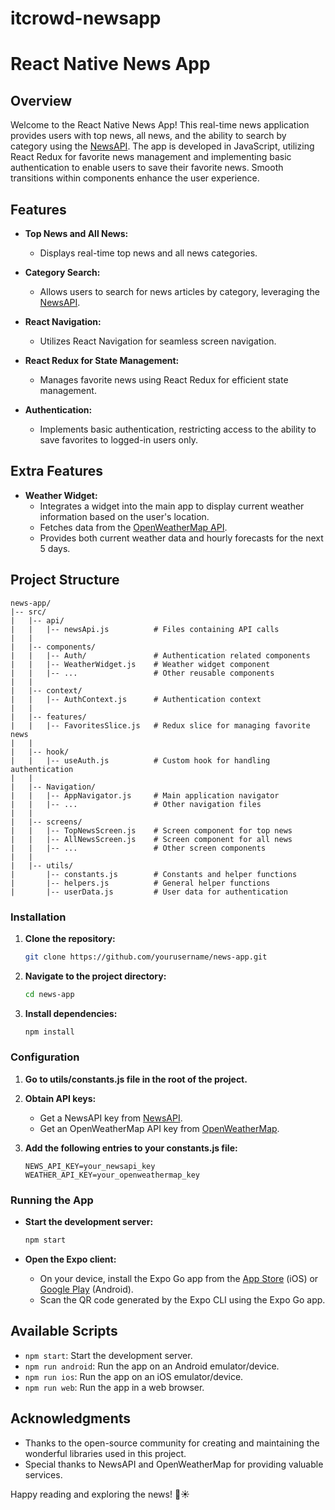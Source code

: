 # itcrowd-newsapp


# React Native News App

## Overview

Welcome to the React Native News App! This real-time news application provides users with top news, all news, and the ability to search by category using the [NewsAPI](https://newsapi.org/). The app is developed in JavaScript, utilizing React Redux for favorite news management and implementing basic authentication to enable users to save their favorite news. Smooth transitions within components enhance the user experience.

## Features

- **Top News and All News:**
  - Displays real-time top news and all news categories.

- **Category Search:**
  - Allows users to search for news articles by category, leveraging the [NewsAPI](https://newsapi.org/).

- **React Navigation:**
  - Utilizes React Navigation for seamless screen navigation.

- **React Redux for State Management:**
  - Manages favorite news using React Redux for efficient state management.

- **Authentication:**
  - Implements basic authentication, restricting access to the ability to save favorites to logged-in users only.

## Extra Features

- **Weather Widget:**
  - Integrates a widget into the main app to display current weather information based on the user's location.
  - Fetches data from the [OpenWeatherMap API](https://openweathermap.org/api).
  - Provides both current weather data and hourly forecasts for the next 5 days.

## Project Structure

```plaintext
news-app/
|-- src/
|   |-- api/
|   |   |-- newsApi.js          # Files containing API calls
|   |
|   |-- components/
|   |   |-- Auth/               # Authentication related components
|   |   |-- WeatherWidget.js    # Weather widget component
|   |   |-- ...                 # Other reusable components
|   |
|   |-- context/
|   |   |-- AuthContext.js      # Authentication context
|   |
|   |-- features/
|   |   |-- FavoritesSlice.js   # Redux slice for managing favorite news
|   |
|   |-- hook/
|   |   |-- useAuth.js          # Custom hook for handling authentication
|   |
|   |-- Navigation/
|   |   |-- AppNavigator.js     # Main application navigator
|   |   |-- ...                 # Other navigation files
|   |
|   |-- screens/
|   |   |-- TopNewsScreen.js    # Screen component for top news
|   |   |-- AllNewsScreen.js    # Screen component for all news
|   |   |-- ...                 # Other screen components
|   |
|   |-- utils/
|       |-- constants.js        # Constants and helper functions
|       |-- helpers.js          # General helper functions
|       |-- userData.js         # User data for authentication
```

### Installation

1. **Clone the repository:**

    ```bash
    git clone https://github.com/yourusername/news-app.git
    ```

2. **Navigate to the project directory:**

    ```bash
    cd news-app
    ```

3. **Install dependencies:**

    ```bash
    npm install
    ```

### Configuration

1. **Go to utils/constants.js file in the root of the project.**

2. **Obtain API keys:**
   - Get a NewsAPI key from [NewsAPI](https://newsapi.org/).
   - Get an OpenWeatherMap API key from [OpenWeatherMap](https://openweathermap.org/).

3. **Add the following entries to your constants.js file:**

    ```env
    NEWS_API_KEY=your_newsapi_key
    WEATHER_API_KEY=your_openweathermap_key
    ```

### Running the App

- **Start the development server:**

    ```bash
    npm start
    ```

- **Open the Expo client:**
  - On your device, install the Expo Go app from the [App Store](https://apps.apple.com/app/apple-store/id982107779) (iOS) or [Google Play](https://play.google.com/store/apps/details?id=host.exp.exponent) (Android).
  - Scan the QR code generated by the Expo CLI using the Expo Go app.

## Available Scripts

- `npm start`: Start the development server.
- `npm run android`: Run the app on an Android emulator/device.
- `npm run ios`: Run the app on an iOS emulator/device.
- `npm run web`: Run the app in a web browser.


## Acknowledgments

- Thanks to the open-source community for creating and maintaining the wonderful libraries used in this project.
- Special thanks to NewsAPI and OpenWeatherMap for providing valuable services.

Happy reading and exploring the news! 📰☀️
